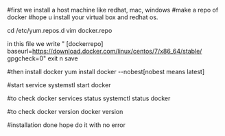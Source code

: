 #first we install a host machine like redhat, mac, windows
#make a repo of docker
#hope u install your virtual box and redhat os.

cd /etc/yum.repos.d
vim docker.repo

in this file we write
" 
[dockerrepo]
baseurl=https://download.docker.com/linux/centos/7/x86_64/stable/
gpgcheck=0" exit n save

#then install docker 
yum install docker --nobest[nobest means latest]

#start service 
systemstl start docker

#to check docker services status 
systemctl status docker 

#to check docker version
docker version

#installation done hope do it with no error




